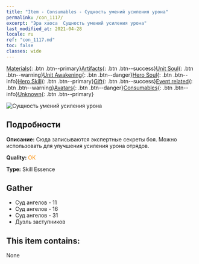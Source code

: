 ```yaml
---
title: "Item - Consumables - Сущность умений усиления урона"
permalink: /con_1117/
excerpt: "Эра хаоса  Сущность умений усиления урона"
last_modified_at: 2021-04-28
locale: ru
ref: "con_1117.md"
toc: false
classes: wide
---
```

 [Materials](/ItemsRU/){: .btn .btn--primary}[Artifacts](/ItemsRU/Artifacts/){: .btn .btn--success}[Unit Soul](/ItemsRU/UnitSoul/){: .btn .btn--warning}[Unit Awakening](/ItemsRU/UnitAwakening/){: .btn .btn--danger}[Hero Soul](/ItemsRU/HeroSoul/){: .btn .btn--info}[Hero Skill](/ItemsRU/HeroSkill/){: .btn .btn--primary}[Gift](/ItemsRU/Gift/){: .btn .btn--success}[Event related](/ItemsRU/Events/){: .btn .btn--warning}[Avatars](/ItemsRU/Avatars/){: .btn .btn--danger}[Consumables](/ItemsRU/Consumables/){: .btn .btn--info}[Unknown](/ItemsRU/Unknown/){: .btn .btn--primary}

 ![Сущность умений усиления урона](/images/t/i_7008.png)

## Подробности
 **Описание:** Сюда записываются экспертные секреты боя. Можно использовать для улучшения усиления урона отрядов.

 **Quality:** <span style="color: #FF8C00">OK</span>

 **Type:** Skill Essence

## Gather

*    Суд ангелов - 11 
*    Суд ангелов - 16 
*    Суд ангелов - 31 
*    Дуэль заступников 

## This item contains:

  None

